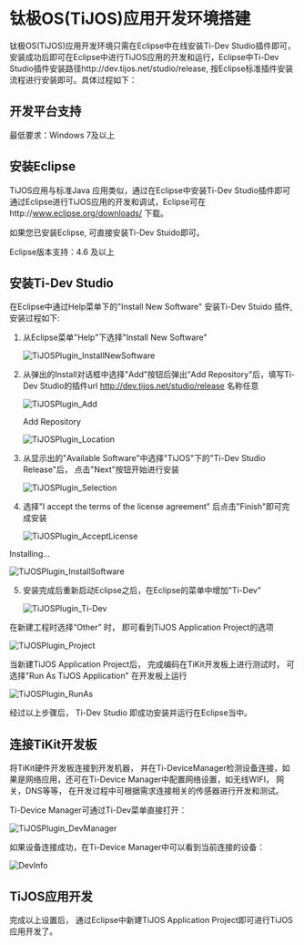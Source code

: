 # 钛极OS(TiJOS)应用开发环境搭建

钛极OS(TiJOS)应用开发环境只需在Eclipse中在线安装Ti-Dev Studio插件即可，安装成功后即可在Eclipse中进行TiJOS应用的开发和运行，Eclipse中Ti-Dev Studio插件安装路径http://dev.tijos.net/studio/release, 按Eclipse标准插件安装流程进行安装即可。具体过程如下：

## 开发平台支持

最低要求：Windows 7及以上

## 安装Eclipse

TiJOS应用与标准Java 应用类似，通过在Eclipse中安装Ti-Dev Studio插件即可通过Eclipse进行TiJOS应用的开发和调试，Eclipse可在http://www.eclipse.org/downloads/ 下载。

如果您已安装Eclipse, 可直接安装Ti-Dev Stuido即可。

Eclipse版本支持：4.6 及以上



## 安装Ti-Dev Studio

在Eclipse中通过Help菜单下的"Install New Software" 安装Ti-Dev Stuido 插件, 安装过程如下:

1. 从Eclipse菜单"Help"下选择"Install New Software"

   ![TiJOSPlugin_InstallNewSoftware](.\img\TiJOSPlugin_InstallNewSoftware.png)

2. 从弹出的Install对话框中选择"Add"按钮后弹出“Add Repository"后，填写Ti-Dev Studio的插件url http://dev.tijos.net/studio/release 名称任意

   ![TiJOSPlugin_Add](.\img\TiJOSPlugin_Add.png)

   Add Repository

   ![TiJOSPlugin_Location](.\img\TiJOSPlugin_Location.png)

3. 从显示出的"Available Software"中选择"TiJOS"下的"Ti-Dev Studio Release"后， 点击"Next"按钮开始进行安装

   ![TiJOSPlugin_Selection](.\img\TiJOSPlugin_Selection.png)

4. 选择"I accept the terms of the license agreement" 后点击"Finish"即可完成安装

   ![TiJOSPlugin_AcceptLicense](.\img\TiJOSPlugin_AcceptLicense.png)

Installing...

   ![TiJOSPlugin_InstallSoftware](.\img\TiJOSPlugin_InstallSoftware.png)



5. 安装完成后重新启动Eclipse之后，在Eclipse的菜单中增加"Ti-Dev"

   ![TiJOSPlugin_Ti-Dev](.\img\TiJOSPlugin_Ti-Dev.png)

在新建工程时选择“Other” 时， 即可看到TiJOS Application Project的选项

   ![TiJOSPlugin_Project](.\img\TiJOSPlugin_Project.png)

当新建TiJOS Application Project后， 完成编码在TiKit开发板上进行测试时， 可选择"Run As  TiJOS Application" 在开发板上运行

   ![TiJOSPlugin_RunAs](.\img\TiJOSPlugin_RunAs.png)



经过以上步骤后， Ti-Dev Studio 即成功安装并运行在Eclipse当中。

## 连接TiKit开发板

将TiKit硬件开发板连接到开发机器， 并在Ti-DeviceManager检测设备连接，如果是网络应用，还可在Ti-Device Manager中配置网络设置，如无线WIFI， 网关，DNS等等， 在开发过程中可根据需求连接相关的传感器进行开发和测试。

Ti-Device Manager可通过Ti-Dev菜单直接打开：

![TiJOSPlugin_DevManager](./img/TiJOSPlugin_DevManager.png)

如果设备连接成功，在Ti-Device Manager中可以看到当前连接的设备：

![DevInfo](./img/DevInfo.png)



## TiJOS应用开发

完成以上设置后， 通过Eclipse中新建TiJOS Application Project即可进行TiJOS应用开发了。 